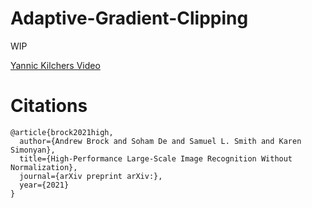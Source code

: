 # Adaptive-Gradient-Clipping

WIP

[Yannic Kilchers Video](https://www.youtube.com/watch?v=rNkHjZtH0RQ&ab_channel=YannicKilcher)

# Citations
```
@article{brock2021high,
  author={Andrew Brock and Soham De and Samuel L. Smith and Karen Simonyan},
  title={High-Performance Large-Scale Image Recognition Without Normalization},
  journal={arXiv preprint arXiv:},
  year={2021}
}
```
